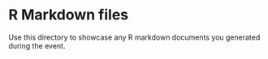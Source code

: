 # R Markdown files

Use this directory to showcase any R markdown documents you generated during the event. 
